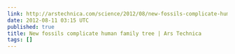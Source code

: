 ```yaml
---
link: http://arstechnica.com/science/2012/08/new-fossils-complicate-human-family-tree/
date: 2012-08-11 03:15 UTC
published: true
title: New fossils complicate human family tree | Ars Technica
tags: []
---
```



